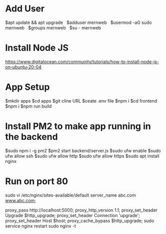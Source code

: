 # Add User
$apt update && apt upgrade &nbsp;
$adduser mernweb &nbsp;
$usermod -aG sudo mernweb &nbsp;
$groups mernweb &nbsp;
$su - mernweb &nbsp;

# Install Node JS
https://www.digitalocean.com/community/tutorials/how-to-install-node-js-on-ubuntu-20-04

# App Setup
$mkdir apps
$cd apps
$git cline URL
$ceate .env file
$npm i
$cd frontend
$npm i
$npm run build


# Install PM2 to make app running in the backend
$sudo npm i -g pm2
$pm2 start backend/server.js
$sudo ufw enable
$sudo ufw allow ssh
$sudo ufw allow http
$sudo ufw allow https
$sudo apt install nginx

# Run on port 80

sudo vi /etc/nginx/sites-available/default
server_name abc.com www.abc.com;

proxy_pass http://localhost:5000;
proxy_http_version 1.1;
proxy_set_header Upgrade $http_upgrade;
proxy_set_header Connection 'upgrade';
proxy_set_header Host $host;
proxy_cache_bypass $http_upgrade;
sudo service nginx restart
sudo nginx -t
